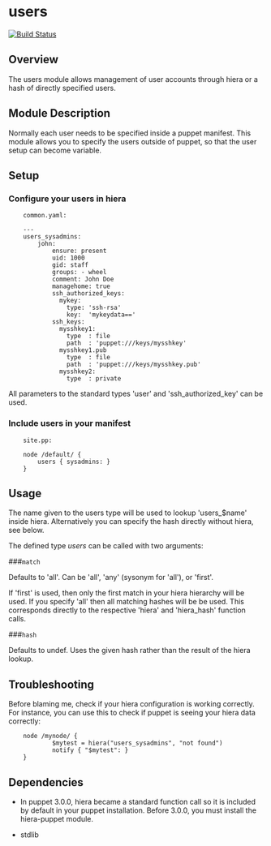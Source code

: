 users
====

[![Build Status](https://travis-ci.org/mthibaut/puppet-users.png?branch=master)](https://travis-ci.org/mthibaut/puppet-users)


Overview
--------

The users module allows management of user accounts through hiera or a
hash of directly specified users.

Module Description
-------------------

Normally each user needs to be specified inside a puppet manifest. This module
allows you to specify the users outside of puppet, so that the user setup can
become variable.

Setup
-----

### Configure your users in hiera

        common.yaml:

        ---
        users_sysadmins:
            john:
                ensure: present
                uid: 1000
                gid: staff
                groups: - wheel
                comment: John Doe
                managehome: true
                ssh_authorized_keys:
                  mykey:
                    type: 'ssh-rsa'
                    key:  'mykeydata=='
                ssh_keys:
                  mysshkey1:
                    type  : file
                    path  : 'puppet:///keys/mysshkey'
                  mysshkey1.pub
                    type  : file
                    path  : 'puppet:///keys/mysshkey.pub'
                  mysshkey2:
                    type  : private

All parameters to the standard types 'user' and 'ssh_authorized_key' can be used.

### Include users in your manifest

        site.pp:

        node /default/ {
            users { sysadmins: }
        }

Usage
------

The name given to the users type will be used to lookup 'users_$name' inside
hiera. Alternatively you can specify the hash directly without hiera, see
below.

The defined type *users* can be called with two arguments:

###`match`

Defaults to 'all'. Can be 'all', 'any' (sysonym for 'all'), or 'first'.

If 'first' is used, then only the first match in your hiera hierarchy will be
used. If you specify 'all' then all matching hashes will be be used. This
corresponds directly to the respective 'hiera' and 'hiera_hash' function calls.

###`hash`

Defaults to undef. Uses the given hash rather than the result of the hiera
lookup.

Troubleshooting
---------------

Before blaming me, check if your hiera configuration is working correctly.
For instance, you can use this to check if puppet is seeing your hiera data
correctly:

        node /mynode/ {
                $mytest = hiera("users_sysadmins", "not found")
                notify { "$mytest": }
        }


Dependencies
------------

* In puppet 3.0.0, hiera became a standard function call so it is included by
  default in your puppet installation. Before 3.0.0, you must install the
  hiera-puppet module.

* stdlib
